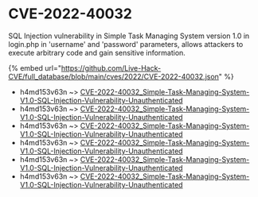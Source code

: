 # CVE-2022-40032

SQL Injection vulnerability in Simple Task Managing System version 1.0 in login.php in 'username' and 'password' parameters, allows attackers to execute arbitrary code and gain sensitive information.

{% embed url="https://github.com/Live-Hack-CVE/full_database/blob/main/cves/2022/CVE-2022-40032.json" %}


* h4md153v63n ~> [CVE-2022-40032_Simple-Task-Managing-System-V1.0-SQL-Injection-Vulnerability-Unauthenticated](https://www.alice-snow.ru/2022/database/cve-2022-40032/cve-2022-40032_simple-task-managing-system-v1.0-sql-injection-vulnerability-unauthenticated-h4md153v63n)
* h4md153v63n ~> [CVE-2022-40032_Simple-Task-Managing-System-V1.0-SQL-Injection-Vulnerability-Unauthenticated](https://www.alice-snow.ru/2022/database/cve-2022-40032/cve-2022-40032_simple-task-managing-system-v1.0-sql-injection-vulnerability-unauthenticated-h4md153v63n)
* h4md153v63n ~> [CVE-2022-40032_Simple-Task-Managing-System-V1.0-SQL-Injection-Vulnerability-Unauthenticated](https://www.alice-snow.ru/2022/database/cve-2022-40032/cve-2022-40032_simple-task-managing-system-v1.0-sql-injection-vulnerability-unauthenticated-h4md153v63n)
* h4md153v63n ~> [CVE-2022-40032_Simple-Task-Managing-System-V1.0-SQL-Injection-Vulnerability-Unauthenticated](https://www.alice-snow.ru/2022/database/cve-2022-40032/cve-2022-40032_simple-task-managing-system-v1.0-sql-injection-vulnerability-unauthenticated-h4md153v63n)
* h4md153v63n ~> [CVE-2022-40032_Simple-Task-Managing-System-V1.0-SQL-Injection-Vulnerability-Unauthenticated](https://www.alice-snow.ru/2022/database/cve-2022-40032/cve-2022-40032_simple-task-managing-system-v1.0-sql-injection-vulnerability-unauthenticated-h4md153v63n)
* h4md153v63n ~> [CVE-2022-40032_Simple-Task-Managing-System-V1.0-SQL-Injection-Vulnerability-Unauthenticated](https://www.alice-snow.ru/2022/database/cve-2022-40032/cve-2022-40032_simple-task-managing-system-v1.0-sql-injection-vulnerability-unauthenticated-h4md153v63n)